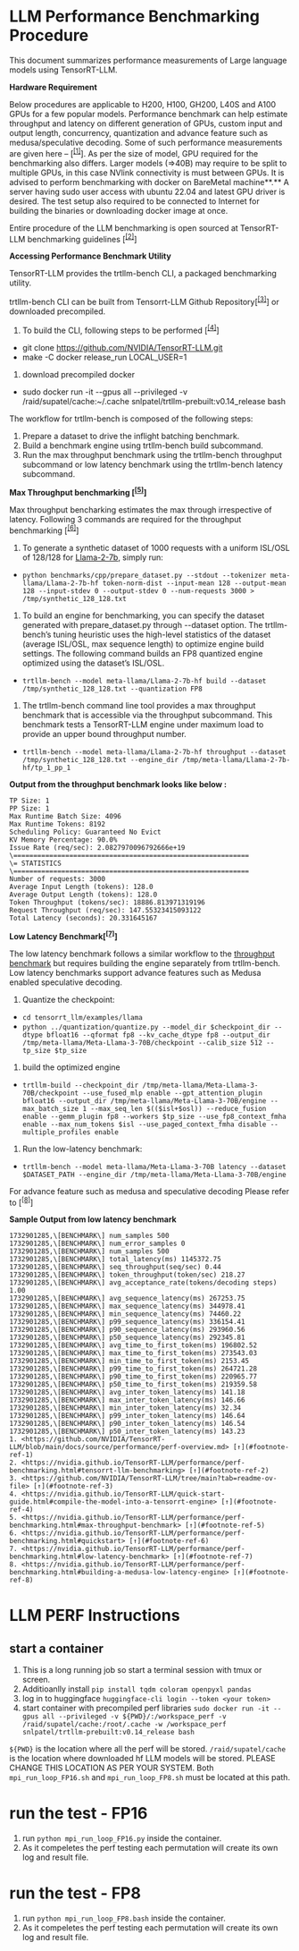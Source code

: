 # LLM Performance Benchmarking Procedure

This document summarizes performance measurements of Large language models using TensorRT-LLM.

**Hardware Requirement**

Below procedures are applicable to H200, H100, GH200, L40S and A100 GPUs for a few popular models. Performance benchmark can help estimate throughput and latency on different generation of GPUs, custom input and output length, concurrency, quantization and advance feature such as medusa/speculative decoding. Some of such performance measurements are given here – \[<sup>[\[1\]](#footnote-1)</sup>\]. As per the size of model, GPU required for the benchmarking also differs. Larger models (=>40B) may require to be split to multiple GPUs, in this case NVlink connectivity is must between GPUs. It is advised to perform benchmarking with docker on BareMetal machine**.** A server having sudo user access with ubuntu 22.04 and latest GPU driver is desired. The test setup also required to be connected to Internet for building the binaries or downloading docker image at once.

Entire procedure of the LLM benchmarking is open sourced at TensorRT-LLM benchmarking guidelines \[<sup>[\[2\]](#footnote-2)</sup>\]

**Accessing Performance Benchmark Utility**

TensorRT-LLM provides the trtllm-bench CLI, a packaged benchmarking utility.

trtllm-bench CLI can be built from Tensorrt-LLM Github Repository\[<sup>[\[3\]](#footnote-3)</sup>\] or downloaded precompiled.

1. To build the CLI, following steps to be performed \[<sup>[\[4\]](#footnote-4)</sup>\]

- git clone <https://github.com/NVIDIA/TensorRT-LLM.git>
- make -C docker release_run LOCAL_USER=1

1. download precompiled docker

- sudo docker run -it --gpus all --privileged -v /raid/supatel/cache:~/.cache snlpatel/trtllm-prebuilt:v0.14_release bash

The workflow for trtllm-bench is composed of the following steps:

1. Prepare a dataset to drive the inflight batching benchmark.
2. Build a benchmark engine using trtllm-bench build subcommand.
3. Run the max throughput benchmark using the trtllm-bench throughput subcommand or low latency benchmark using the trtllm-bench latency subcommand.

**Max Throughput benchmarking \[<sup>[\[5\]](#footnote-5)</sup>\]**

Max throughput bencharking estimates the max through irrespective of latency. Following 3 commands are required for the throughput benchmarking \[<sup>[\[6\]](#footnote-6)</sup>\]

1. To generate a synthetic dataset of 1000 requests with a uniform ISL/OSL of 128/128 for [Llama-2-7b](https://huggingface.co/meta-llama/Llama-2-7b), simply run:

- `python benchmarks/cpp/prepare_dataset.py --stdout --tokenizer meta-llama/Llama-2-7b-hf token-norm-dist --input-mean 128 --output-mean 128 --input-stdev 0 --output-stdev 0 --num-requests 3000 > /tmp/synthetic_128_128.txt`

1. To build an engine for benchmarking, you can specify the dataset generated with prepare_dataset.py through --dataset option. The trtllm-bench’s tuning heuristic uses the high-level statistics of the dataset (average ISL/OSL, max sequence length) to optimize engine build settings. The following command builds an FP8 quantized engine optimized using the dataset’s ISL/OSL.

- `trtllm-bench --model meta-llama/Llama-2-7b-hf build --dataset /tmp/synthetic_128_128.txt --quantization FP8`

1. The trtllm-bench command line tool provides a max throughput benchmark that is accessible via the throughput subcommand. This benchmark tests a TensorRT-LLM engine under maximum load to provide an upper bound throughput number.

- `trtllm-bench --model meta-llama/Llama-2-7b-hf throughput --dataset /tmp/synthetic_128_128.txt --engine_dir /tmp/meta-llama/Llama-2-7b-hf/tp_1_pp_1`

**Output from the throughput benchmark looks like below :**

```
TP Size: 1
PP Size: 1
Max Runtime Batch Size: 4096
Max Runtime Tokens: 8192
Scheduling Policy: Guaranteed No Evict
KV Memory Percentage: 90.0%
Issue Rate (req/sec): 2.0827970096792666e+19
\===========================================================
\= STATISTICS
\===========================================================
Number of requests: 3000
Average Input Length (tokens): 128.0
Average Output Length (tokens): 128.0
Token Throughput (tokens/sec): 18886.813971319196
Request Throughput (req/sec): 147.55323415093122
Total Latency (seconds): 20.331645167
```

**Low Latency Benchmark\[<sup>[\[7\]](#footnote-7)</sup>\]**

The low latency benchmark follows a similar workflow to the [throughput benchmark](https://nvidia.github.io/TensorRT-LLM/performance/perf-benchmarking.html#running-a-max-throughput-benchmark) but requires building the engine separately from trtllm-bench. Low latency benchmarks support advance features such as Medusa enabled speculative decoding.

1. Quantize the checkpoint:

- `cd tensorrt_llm/examples/llama`
- `python ../quantization/quantize.py --model_dir $checkpoint_dir --dtype bfloat16 --qformat fp8 --kv_cache_dtype fp8 --output_dir /tmp/meta-llama/Meta-Llama-3-70B/checkpoint --calib_size 512 --tp_size $tp_size`

1. build the optimized engine

- `trtllm-build --checkpoint_dir /tmp/meta-llama/Meta-Llama-3-70B/checkpoint --use_fused_mlp enable --gpt_attention_plugin bfloat16 --output_dir /tmp/meta-llama/Meta-Llama-3-70B/engine --max_batch_size 1 --max_seq_len $(($isl+$osl)) --reduce_fusion enable --gemm_plugin fp8 --workers $tp_size --use_fp8_context_fmha enable --max_num_tokens $isl --use_paged_context_fmha disable --multiple_profiles enable`

1. Run the low-latency benchmark:
- `trtllm-bench --model meta-llama/Meta-Llama-3-70B latency --dataset $DATASET_PATH --engine_dir /tmp/meta-llama/Meta-Llama-3-70B/engine`

For advance feature such as medusa and speculative decoding Please refer to \[<sup>[\[8\]](#footnote-8)</sup>\]

**Sample Output from low latency benchmark**

```
1732901285,\[BENCHMARK\] num_samples 500
1732901285,\[BENCHMARK\] num_error_samples 0
1732901285,\[BENCHMARK\] num_samples 500
1732901285,\[BENCHMARK\] total_latency(ms) 1145372.75
1732901285,\[BENCHMARK\] seq_throughput(seq/sec) 0.44
1732901285,\[BENCHMARK\] token_throughput(token/sec) 218.27
1732901285,\[BENCHMARK\] avg_acceptance_rate(tokens/decoding steps) 1.00
1732901285,\[BENCHMARK\] avg_sequence_latency(ms) 267253.75
1732901285,\[BENCHMARK\] max_sequence_latency(ms) 344978.41
1732901285,\[BENCHMARK\] min_sequence_latency(ms) 74460.22
1732901285,\[BENCHMARK\] p99_sequence_latency(ms) 336154.41
1732901285,\[BENCHMARK\] p90_sequence_latency(ms) 293960.56
1732901285,\[BENCHMARK\] p50_sequence_latency(ms) 292345.81
1732901285,\[BENCHMARK\] avg_time_to_first_token(ms) 196802.52
1732901285,\[BENCHMARK\] max_time_to_first_token(ms) 273543.03
1732901285,\[BENCHMARK\] min_time_to_first_token(ms) 2153.45
1732901285,\[BENCHMARK\] p99_time_to_first_token(ms) 264721.28
1732901285,\[BENCHMARK\] p90_time_to_first_token(ms) 220965.77
1732901285,\[BENCHMARK\] p50_time_to_first_token(ms) 219359.58
1732901285,\[BENCHMARK\] avg_inter_token_latency(ms) 141.18
1732901285,\[BENCHMARK\] max_inter_token_latency(ms) 146.66
1732901285,\[BENCHMARK\] min_inter_token_latency(ms) 32.34
1732901285,\[BENCHMARK\] p99_inter_token_latency(ms) 146.64
1732901285,\[BENCHMARK\] p90_inter_token_latency(ms) 146.54
1732901285,\[BENCHMARK\] p50_inter_token_latency(ms) 143.23
1. <https://github.com/NVIDIA/TensorRT-LLM/blob/main/docs/source/performance/perf-overview.md> [↑](#footnote-ref-1)
2. <https://nvidia.github.io/TensorRT-LLM/performance/perf-benchmarking.html#tensorrt-llm-benchmarking> [↑](#footnote-ref-2)
3. <https://github.com/NVIDIA/TensorRT-LLM/tree/main?tab=readme-ov-file> [↑](#footnote-ref-3)
4. <https://nvidia.github.io/TensorRT-LLM/quick-start-guide.html#compile-the-model-into-a-tensorrt-engine> [↑](#footnote-ref-4)
5. <https://nvidia.github.io/TensorRT-LLM/performance/perf-benchmarking.html#max-throughput-benchmark> [↑](#footnote-ref-5)
6. <https://nvidia.github.io/TensorRT-LLM/performance/perf-benchmarking.html#quickstart> [↑](#footnote-ref-6)
7. <https://nvidia.github.io/TensorRT-LLM/performance/perf-benchmarking.html#low-latency-benchmark> [↑](#footnote-ref-7)
8. <https://nvidia.github.io/TensorRT-LLM/performance/perf-benchmarking.html#building-a-medusa-low-latency-engine> [↑](#footnote-ref-8)
```


# LLM PERF Instructions

## start a container 
1. This is a long running job so start a terminal session with tmux or screen.
2. Additioanlly install `pip install tqdm coloram openpyxl pandas`
3. log in to huggingface `huggingface-cli login --token <your token>`
4. start container with precompiled perf libraries `sudo docker run -it --gpus all --privileged -v ${PWD}/:/workspace_perf -v /raid/supatel/cache:/root/.cache -w /workspace_perf  snlpatel/trtllm-prebuilt:v0.14_release bash`
  
  `${PWD}` is the location where all the perf will be stored.
  `/raid/supatel/cache` is the location where downloaded hf LLM models will be stored. PLEASE CHANGE THIS LOCATION AS PER YOUR SYSTEM. Both `mpi_run_loop_FP16.sh` and `mpi_run_loop_FP8.sh` must be located at this path. 

# run the test - FP16

1. run `python mpi_run_loop_FP16.py` inside the container.
2. As it compeletes the perf testing each permutation will create its own log and result file.


# run the test - FP8

1. run `python mpi_run_loop_FP8.bash` inside the container.
2. As it compeletes the perf testing each permutation will create its own log and result file.




